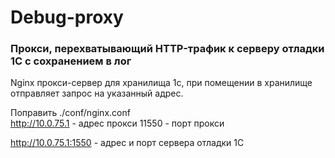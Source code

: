 # Debug-proxy  

### Прокси, перехватывающий HTTP-трафик к серверу отладки 1С с сохранением в лог  

Nginx прокси-сервер для хранилища 1с, при помещении в хранилище отправляет запрос на указанный адрес.  

Поправить ./conf/nginx.conf  
http://10.0.75.1 - адрес прокси
11550 - порт прокси

http://10.0.75.1:1550 - адрес и порт сервера отладки 1С
